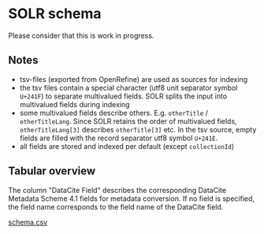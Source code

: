 # SOLR schema

Please consider that this is work in progress.

## Notes

* tsv-files (exported from OpenRefine) are used as sources for indexing
* the tsv files contain a special character (utf8 unit separator symbol `U+241F`) to separate multivalued fields. SOLR splits the input into multivalued fields during indexing
* some multivalued fields describe others. E.g. `otherTitle` / `otherTitleLang`. Since SOLR retains the order of multivalued fields, `otherTitleLang[3]` describes `otherTitle[3]` etc. In the tsv source, empty fields are filled with the record separator utf8 symbol `U+241E`.
* all fields are stored and indexed per default (except `collectionId`)

## Tabular overview

The column "DataCite Field" describes the corresponding DataCite Metadata Scheme 4.1 fields for metadata conversion. If no field is specified, the field name corresponds to the field name of the DataCite field.

[schema.csv](schema.csv)
